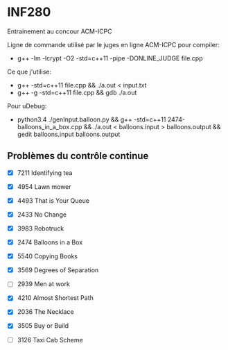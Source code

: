 # INF280
Entrainement au concour ACM-ICPC

Ligne de commande utilisé par le juges en ligne ACM-ICPC pour compiler:
* g++ -lm -lcrypt -O2 -std=c++11 -pipe -DONLINE_JUDGE file.cpp

Ce que j'utilise:
* g++ -std=c++11 file.cpp && ./a.out < input.txt
* g++ -g -std=c++11 file.cpp && gdb ./a.out

Pour uDebug:
* python3.4 ./genInput.balloon.py && g++ -std=c++11 2474-balloons_in_a_box.cpp && ./a.out < balloons.input > balloons.output && gedit balloons.input balloons.output

## Problèmes du contrôle continue

- [X] 7211 Identifying tea
- [X] 4954 Lawn mower
- [X] 4493 That is Your Queue
- [X] 2433 No Change

- [X] 3983 Robotruck
- [X] 2474 Balloons in a Box
- [X] 5540 Copying Books

- [X] 3569 Degrees of Separation
- [ ] 2939 Men at work
- [X] 4210 Almost Shortest Path

- [X] 2036 The Necklace
- [X] 3505 Buy or Build
- [ ] 3126 Taxi Cab Scheme
